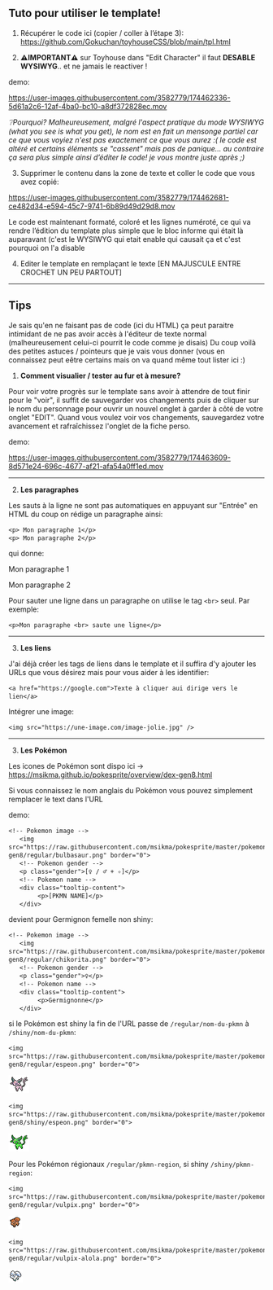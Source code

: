 Tuto pour utiliser le template! 
----------

1. Récupérer le code ici (copier / coller à l’étape 3): https://github.com/Gokuchan/toyhouseCSS/blob/main/tpl.html

2. **⚠️IMPORTANT⚠️** sur Toyhouse dans "Edit Character" il faut **DESABLE WYSIWYG**.. et ne jamais le reactiver !

demo:

https://user-images.githubusercontent.com/3582779/174462336-5d61a2c6-12af-4ba0-bc10-a8df372828ec.mov

*❔Pourquoi? Malheureusement, malgré l'aspect pratique du mode WYSIWYG (what you see is what you get), le nom est en fait un mensonge partiel car ce que vous voyiez n'est pas exactement ce que vous aurez :( le code est altéré et certains éléments se "cassent" mais pas de panique... au contraire ça sera plus simple ainsi d’éditer le code! je vous montre juste après ;)*

3. Supprimer le contenu dans la zone de texte et coller le code que vous avez copié:

https://user-images.githubusercontent.com/3582779/174462681-ce482d34-e594-45c7-9741-6b89d49d29d8.mov

Le code est maintenant formaté, coloré et les lignes numéroté, ce qui va rendre l’édition du template plus simple que le bloc informe qui était là auparavant (c'est le WYSIWYG qui etait enable qui causait ça et c'est pourquoi on l'a disable

4. Editer le template en remplaçant le texte [EN MAJUSCULE ENTRE CROCHET UN PEU PARTOUT]

------------------------------------------

Tips
----

Je sais qu'en ne faisant pas de code (ici du HTML) ça peut paraitre intimidant de ne pas avoir accès à l'éditeur de texte normal (malheureusement celui-ci pourrit le code comme je disais)
Du coup voilà des petites astuces / pointeurs que je vais vous donner (vous en connaissez peut eêtre certains mais on va quand même tout lister ici :)

1. **Comment visualier / tester au fur et à mesure?**

Pour voir votre progrès sur le template sans avoir à attendre de tout finir pour le "voir", il suffit de sauvegarder vos changements puis de cliquer sur le nom du personnage pour ouvrir un nouvel onglet à garder à côté de votre onglet "EDIT".
Quand vous voulez voir vos changements, sauvegardez votre avancement et rafraîchissez l'onglet de la fiche perso.

demo:



https://user-images.githubusercontent.com/3582779/174463609-8d571e24-696c-4677-af21-afa54a0ff1ed.mov

------------------------------------------

2. **Les paragraphes**

Les sauts à la ligne ne sont pas automatiques en appuyant sur "Entrée" en HTML du coup on rédige un paragraphe ainsi:
```
<p> Mon paragraphe 1</p>
<p> Mon paragraphe 2</p>
```
qui donne:

Mon paragraphe 1

Mon paragraphe 2

Pour sauter une ligne dans un paragraphe on utilise le tag `<br>` seul. Par exemple:

```
<p>Mon paragraphe <br> saute une ligne</p>
```

------------------------------------------

3. **Les liens**

J'ai déjà créer les tags de liens dans le template et il suffira d'y ajouter les URLs que vous désirez mais pour vous aider à les identifier:

```
<a href="https://google.com">Texte à cliquer aui dirige vers le lien</a>
```
Intégrer une image:

```
<img src="https://une-image.com/image-jolie.jpg" />
```

------------------------------------------

3. **Les Pokémon**

Les icones de Pokémon sont dispo ici -> https://msikma.github.io/pokesprite/overview/dex-gen8.html

Si vous connaissez le nom anglais du Pokémon vous pouvez simplement remplacer le text dans l'URL

demo:

```
<!-- Pokemon image -->
   <img src="https://raw.githubusercontent.com/msikma/pokesprite/master/pokemon-gen8/regular/bulbasaur.png" border="0">
   <!-- Pokemon gender -->
   <p class="gender">[♀ / ♂ + ✧]</p> 
   <!-- Pokemon name -->
   <div class="tooltip-content">
        <p>[PKMN NAME]</p>
   </div> 
```  
devient pour Germignon femelle non shiny:
```
<!-- Pokemon image -->
   <img src="https://raw.githubusercontent.com/msikma/pokesprite/master/pokemon-gen8/regular/chikorita.png" border="0">
   <!-- Pokemon gender -->
   <p class="gender">♀</p> 
   <!-- Pokemon name -->
   <div class="tooltip-content">
        <p>Germignonne</p>
   </div> 
```  
si le Pokémon est shiny la fin de l'URL passe de `/regular/nom-du-pkmn` à `/shiny/nom-du-pkmn`:

```
<img src="https://raw.githubusercontent.com/msikma/pokesprite/master/pokemon-gen8/regular/espeon.png" border="0">
```  

![](https://raw.githubusercontent.com/msikma/pokesprite/master/pokemon-gen8/regular/espeon.png)

```
<img src="https://raw.githubusercontent.com/msikma/pokesprite/master/pokemon-gen8/shiny/espeon.png" border="0">
```  
![](https://raw.githubusercontent.com/msikma/pokesprite/master/pokemon-gen8/shiny/espeon.png)

Pour les Pokémon régionaux `/regular/pkmn-region`, si shiny `/shiny/pkmn-region`:


```
<img src="https://raw.githubusercontent.com/msikma/pokesprite/master/pokemon-gen8/regular/vulpix.png" border="0">
```  

![](https://raw.githubusercontent.com/msikma/pokesprite/master/pokemon-gen8/regular/vulpix.png)

```
<img src="https://raw.githubusercontent.com/msikma/pokesprite/master/pokemon-gen8/regular/vulpix-alola.png" border="0">
```  
![](https://raw.githubusercontent.com/msikma/pokesprite/master/pokemon-gen8/regular/vulpix-alola.png)
